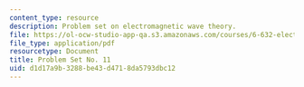 ```yaml
---
content_type: resource
description: Problem set on electromagnetic wave theory.
file: https://ol-ocw-studio-app-qa.s3.amazonaws.com/courses/6-632-electromagnetic-wave-theory-spring-2003/d1d17a9b3288be43d4718da5793dbc12_ps11.pdf
file_type: application/pdf
resourcetype: Document
title: Problem Set No. 11
uid: d1d17a9b-3288-be43-d471-8da5793dbc12
---
```

